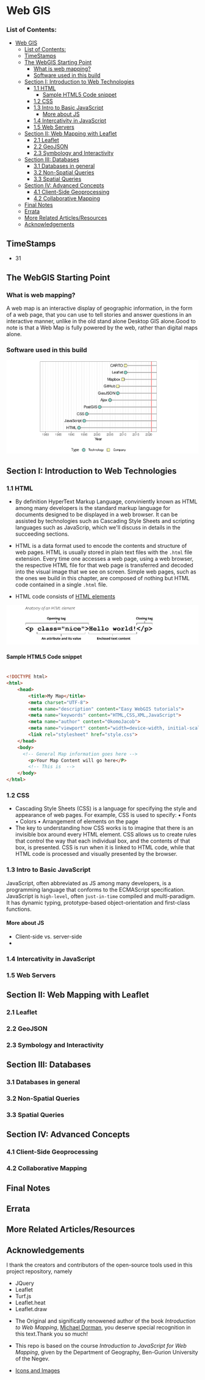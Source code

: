# Web GIS
### List of Contents:
- [Web GIS](#web-gis)
    - [List of Contents:](#list-of-contents)
  - [TimeStamps](#timestamps)
  - [The WebGIS Starting Point](#the-webgis-starting-point)
    - [What is web mapping?](#what-is-web-mapping)
    - [Software used in this build](#software-used-in-this-build)
  - [Section I: Introduction to Web Technologies](#section-i-introduction-to-web-technologies)
    - [1.1 HTML](#11-html)
      - [Sample HTML5 Code snippet](#sample-html5-code-snippet)
    - [1.2 CSS](#12-css)
    - [1.3 Intro to Basic JavaScript](#13-intro-to-basic-javascript)
      - [More about JS](#more-about-js)
    - [1.4 Intercativity in JavaScript](#14-intercativity-in-javascript)
    - [1.5 Web Servers](#15-web-servers)
  - [Section II: Web Mapping with Leaflet](#section-ii-web-mapping-with-leaflet)
    - [2.1 Leaflet](#21-leaflet)
    - [2.2 GeoJSON](#22-geojson)
    - [2.3 Symbology and Interactivity](#23-symbology-and-interactivity)
  - [Section III: Databases](#section-iii-databases)
    - [3.1 Databases in general](#31-databases-in-general)
    - [3.2 Non-Spatial Queries](#32-non-spatial-queries)
    - [3.3 Spatial Queries](#33-spatial-queries)
  - [Section IV: Advanced Concepts](#section-iv-advanced-concepts)
    - [4.1 Client-Side Geoprocessing](#41-client-side-geoprocessing)
    - [4.2 Collaborative Mapping](#42-collaborative-mapping)
  - [Final Notes](#final-notes)
  - [Errata](#errata)
  - [More Related Articles/Resources](#more-related-articlesresources)
  - [Acknowledgements](#acknowledgements)

## TimeStamps
- 31
## The WebGIS Starting Point
### What is web mapping?
A web map is an interactive display of geographic information, in the form of a web page, that you can use to tell stories and answer questions in an interactive manner, unlike in the old stand alone Desktop GIS alone.Good to note is that a Web Map is fully powered by the web, rather than digital maps alone.
  ### Software used in this build
  <img src = "https://github.com/OkomoJacob/webGIS/blob/main/3.assets/softwares.png">

## Section I: Introduction to Web Technologies
### 1.1 HTML
- By definition HyperText Markup Language, conviniently known as HTML among many developers is the standard markup language for documents designed to be displayed in a web browser. It can be assisted by technologies such as Cascading Style Sheets and scripting languages such as JavaScrip, which we'll discuss in details in the succeeding sections.
- HTML is a data format used to encode the contents and structure of web pages. HTML is usually stored in plain text files with the `.html` file extension. Every time one accesses a web page, using a web browser, the respective HTML file for that web page is transferred and decoded into the visual image that we see on screen.
Simple web pages, such as the ones we build in this chapter, are composed of nothing but HTML code contained in a single `.html` file. 

- HTML code consists of [HTML elements](https://developer.mozilla.org/en-US/docs/Web/HTML/Element)
<img src = "https://github.com/OkomoJacob/webGIS/blob/main/3.assets/htmlElement.png">

#### Sample HTML5 Code snippet
```html

<!DOCTYPE html>
<html>
    <head>
        <title>My Map</title>
        <meta charset="UTF-8">
        <meta name="description" content="Easy WebGIS tutorials">
        <meta name="keywords" content="HTML,CSS,XML,JavaScript">
        <meta name="author" content="OkomoJacob">
        <meta name="viewport" content="width=device-width, initial-scale=1.0">
        <link rel="stylesheet" href="style.css">
    </head>
    <body>
      <!-- General Map information goes here -->
        <p>Your Map Content will go here</P>
        <!-- This is  -->
    </body>
</html>

```

### 1.2 CSS
- Cascading Style Sheets (CSS) is a language for specifying the style and appearance of web pages. For example, CSS is used to specify:
  • Fonts
  • Colors
  • Arrangement of elements on the page
- The key to understanding how CSS works is to imagine that there is an invisible box around every HTML element. CSS allows us to create rules that control the way that each individual box, and the contents of that box, is presented. CSS is run when it is linked to HTML code, while that HTML code is processed and  visually presented by the browser.

### 1.3 Intro to Basic JavaScript

JavaScript, often abbreviated as JS among many developers, is a programming language that conforms to the ECMAScript specification. JavaScript is `high-level`, often `just-in-time` compiled and multi-paradigm. It has dynamic typing, prototype-based object-orientation and first-class functions.
#### More about JS
- Client-side vs. server-side
- 
### 1.4 Intercativity in JavaScript
### 1.5 Web Servers 

## Section II: Web Mapping with Leaflet
### 2.1 Leaflet
### 2.2 GeoJSON
### 2.3 Symbology and Interactivity
  
## Section III: Databases
### 3.1 Databases in general
### 3.2 Non-Spatial Queries
### 3.3 Spatial Queries

## Section IV: Advanced Concepts
### 4.1 Client-Side Geoprocessing
### 4.2 Collaborative Mapping


## Final Notes

## Errata

## More Related Articles/Resources


## Acknowledgements
I thank the creators and contributors of the open-source tools used in this project repository, namely  <br> 
  * JQuery <br>
  * Leaflet <br>
  * Turf.js <br>
  * Leaflet.heat <br>
  * Leaflet.draw <br>

- The Original and significatly renowened author of the book _Introduction to Web Mapping_, [Michael Dorman](link), you deserve special recognition in this text.Thank you so much!

- This repo is based on the course _Introduction to JavaScript for Web Mapping_, given by the Department of Geography, Ben-Gurion University of the Negev.

- [Icons and Images](https://www.flaticon.com/)
